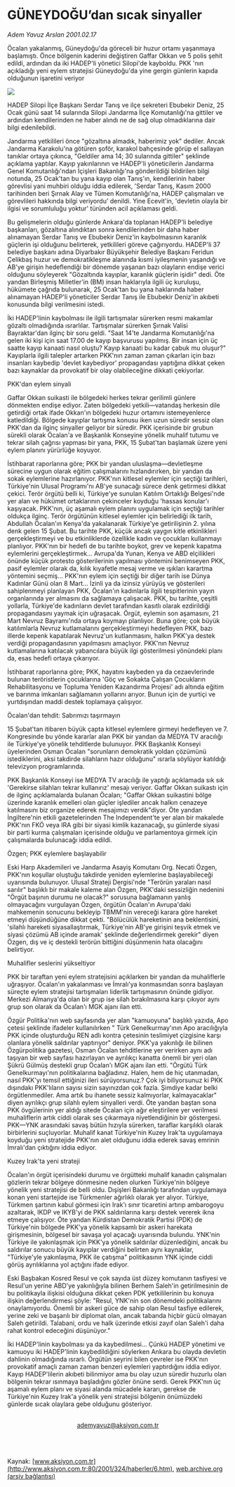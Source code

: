 # GÜNEYDOĞU’dan sıcak sinyaller

*Adem Yavuz Arslan 2001.02.17*

<div>
 <p class="spot">
  Öcalan yakalanmış, Güneydoğu'da  göreceli bir huzur ortamı  yaşanmaya başlamıştı. Önce  bölgenin kaderini değiştiren  Gaffar Okkan ve 5 polis şehit  edildi, ardından da iki HADEP'li  yönetici Silopi'de kayboldu.  PKK 'nın açıkladığı yeni eylem  stratejisi Güneydoğu'da yine  gergin günlerin kapıda olduğunun  işaretini veriyor
 </p>
 <p class="metin">
 </p>
 <img border="0" src="/web/20010719025821im_/http://www.aksiyon.com.tr/2001/324/resimler/Guney.jpg"/>
 <p class="metin">
  HADEP Silopi İlçe Başkanı Serdar Tanış ve ilçe sekreteri Ebubekir Deniz, 25 Ocak günü saat 14 sularında Silopi Jandarma İlçe Komutanlığı'na gittiler ve ardından kendilerinden ne haber alındı ne de sağ olup olmadıklarına dair bilgi edenilebildi.
 </p>
 <p class="metin">
  Jandarma yetkilileri önce "gözaltına almadık, haberimiz yok" dediler. Ancak Jandarma Karakolu'na götüren şoför, karakol bahçesinde görüp el sallayan tanıklar ortaya çıkınca, "Geldiler ama 14; 30 sularında gittiler" şeklinde açıklama yaptılar. Kayıp yakınlarının ve HADEP'li yöneticilerin Jandarma Genel Komutanlığı'ndan İçişleri Bakanlığı'na gönderildiği bildirilen bilgi notunda, 25 Ocak'tan bu yana  kayıp olan Tanış'ın, kendilerinin haber görevlisi yani muhbiri olduğu iddia edilerek, 'Serdar Tanış, Kasım 2000 tarihinden beri Şırnak Alay ve Tümen Komutanlığı'na, HADEP çalışmaları ve görevlileri hakkında bilgi veriyordu' denildi. Yine Ecevit'in, 'devletin olayla bir ilgisi ve sorumluluğu yoktur' türünden acil açıklaması geldi.
 </p>
 <p class="metin">
  Bu gelişmelerin olduğu günlerde  Ankara'da toplanan HADEP'li belediye başkanları, gözaltına alındıktan sonra kendilerinden bir daha haber alınamayan Serdar Tanış ve Ebubekir Deniz'in kaybolmasının karanlık güçlerin işi olduğunu belirterek, yetkilileri göreve çağırıyordu.  HADEP'li 37 belediye başkanı adına Diyarbakır Büyükşehir Belediye Başkanı Feridun Çelikbaş  huzur ve demokratikleşme alanında kısmi iyileşmenin yaşandığı ve AB'ye girişin hedeflendiği bir dönemde yaşanan bazı olayların endişe verici olduğunu söyleyerek "Gözaltında kayıplar, karanlık güçlerin işidir" dedi. Öte yandan Birleşmiş Milletler'in (BM) insan haklarıyla ilgili üç kuruluşu, hükümete çağrıda bulunarak, 25 Ocak'tan bu yana haklarında haber alınamayan HADEP'li yöneticiler Serdar Tanış ile Ebubekir Deniz'in akıbeti konusunda bilgi verilmesini istedi.
 </p>
 <p class="metin">
  İki HADEP'linin kaybolması ile ilgili tartışmalar sürerken resmi makamlar gözaltı olmadığında ısrarlılar. Tartışmalar sürerken Şırnak Valisi Bayraktar'dan ilginç bir soru geldi. "Saat 14'te Jandarma Komutanlığı'na gelen iki kişi için saat 17.00 de kayıp başvurusu yapılmış. Bir insan için üç saatte kayıp kanaati nasıl oluştu? Kayıp kanaati bu kadar çabuk mu oluşur?"  Kayıplarla ilgili talepler artarken PKK'nın zaman zaman çıkarları için bazı insanları kaybedip  'devlet kaybediyor' propagandası yaptığına dikkat çeken bazı kaynaklar da provokatif bir olay olabileceğine dikkati çekiyorlar.
 </p>
 <p class="metin">
  PKK'dan eylem sinyali
 </p>
 <p class="metin">
  Gaffar Okkan suikasti ile bölgedeki herkes tekrar gerilimli günlere dönmekten endişe ediyor. Zaten bölgedeki yetkili—vatandaş herkesin dile getirdiği ortak ifade Okkan'ın bölgedeki huzur ortamını istemeyenlerce katledildiği. Bölgede kayıplar tartışma konusu iken uzun süredir sessiz olan PKK'dan da ilginç sinyaller geliyor bir süredir. PKK içerisinde bir grubun sürekli olarak Öcalan'a ve Başkanlık Konseyine yönelik muhalif tutumu ve tekrar silah çağrısı yapması bir yana, PKK, 15 Şubat'tan başlamak üzere  yeni eylem planını yürürlüğe koyuyor.
 </p>
 <p class="metin">
  İstihbarat raporlarına göre; PKK bir yandan uluslaşma—devletleşme sürecine uygun olarak eğitim çalışmalarını hızlandırırken, bir yandan da sokak eylemlerine hazırlanıyor. PKK'nın kitlesel eylemler için seçtiği tarihleri, Türkiye'nin Ulusal Programı'nı AB'ye sunacağı sürece denk getirmesi dikkat çekici. Terör örgütü belli ki, Türkiye'ye sunulan Katılım Ortaklığı Belgesi'nde yer alan ve hükümet ortaklarının çekinceler koyduğu 'hassas konular'ı kaşıyacak. PKK'nın, üç aşamalı eylem planını uygulamak için seçtiği tarihler oldukça ilginç. Terör örgütünün kitlesel eylemler için belirlediği ilk tarih, Abdullah Öcalan'ın Kenya'da yakalanarak Türkiye'ye getirilişinin 2. yılına denk gelen 15 Şubat. Bu tarihte PKK, küçük ancak yaygın kitle etkinlikleri gerçekleştirmeyi ve bu etkinliklerde özellikle kadın ve çocukları kullanmayı planlıyor. PKK'nın bir hedefi de bu tarihte boykot, grev ve kepenk kapatma eylemlerini gerçekleştirmek... Avrupa'da Yunan, Kenya ve ABD elçilikleri önünde küçük protesto gösterilerinin yapılması yöntemini benimseyen PKK, pasif eylemler olarak da, kılık kıyafetle mesaj verme ve ışıkları karartma yöntemini seçmiş... PKK'nın eylem için seçtiği bir diğer tarih ise Dünya Kadınlar Günü olan 8 Mart... İzinli ya da izinsiz yürüyüş ve gösterileri sahiplenmeyi planlayan PKK, Öcalan'ın kadınlarla ilgili tespitlerinin yayın organlarında yer almasını da sağlamaya çalışacak. PKK, bu tarihte, çeşitli yollarla, Türkiye'de kadınların devlet tarafından kasıtlı olarak ezdirildiği propagandasını yaymak için uğraşacak.  Örgüt, eylemin son aşamasını, 21 Mart Nevruz Bayramı'nda ortaya koymayı planlıyor. Buna göre; çok büyük katılımlarla Nevruz kutlamalarını gerçekleştirmeyi hedefleyen PKK, bazı illerde kepenk kapatılarak Nevruz'un kutlanmasını, halkın PKK'ya destek verdiği propagandasının yapılmasını amaçlıyor. PKK'nın Nevruz kutlamalarına katılacak yabancılara büyük ilgi gösterilmesi yönündeki planı da, esas hedefi ortaya çıkarıyor.
 </p>
 <p class="metin">
  İstihbarat raporlarına göre; PKK, hayatını kaybeden ya da cezaevlerinde bulunan teröristlerin çocuklarına 'Göç ve Sokakta Çalışan Çocukların Rehabilitasyonu ve Topluma Yeniden Kazandırma Projesi' adı altında eğitim ve barınma imkanları sağlamanın yollarını arıyor. Bunun için de yurtiçi ve yurtdışından maddi destek toplamaya çalışıyor.
 </p>
 <p class="metin">
  Öcalan'dan tehdit: Sabrımızı taşırmayın
 </p>
 <p class="metin">
  15 Şubat'tan itibaren büyük çapta kitlesel eylemlere girmeyi hedefleyen ve 7. Kongresinde bu yönde kararlar alan PKK  bir yandan da MEDYA TV aracılığı ile Türkiye'ye yönelik tehditlerde bulunuyor. PKK Başkanlık Konseyi üyelerinden Osman Öcalan "sorunların demokratik yoldan çözümünü istediklerini, aksi takdirde silahların hazır olduğunu" ısrarla söylüyor katıldığı televizyon programlarında.
 </p>
 <p class="metin">
  PKK Başkanlık Konseyi ise MEDYA TV aracılığı ile yaptığı açıklamada sık sık 'Gerekirse silahları tekrar kullanırız' mesajı veriyor. Gaffar Okkan suikastı için de ilginç açıklamalarda bulanan Öcalan; "Gaffar Okkan suikastini bölge üzerinde karanlık emelleri olan güçler işlediler ancak halkın cenazeye katılmasını biz organize ederek mesajımızı verdik"diyor. Öte yandan İngiltere'nin etkili gazetelerinden The Independent'te yer alan bir makalede PKK'nın FKÖ veya IRA gibi bir siyasi kimlik kazanacağı, şu günlerde siyasi bir parti kurma çalışmaları içerisinde olduğu ve parlamentoya girmek için çalışmalarda bulunacağı iddia edildi.
 </p>
 <p class="metin">
  Özgen; PKK eylemlere başlayabilir
 </p>
 <p class="metin">
  Eski Harp Akademileri ve Jandarma Asayiş Komutanı Org. Necati Özgen, PKK'nın koşullar oluştuğu takdirde yeniden eylemlerine başlayabileceği uyarısında bulunuyor. Ulusal Strateji Dergisi'nde "Terörün yaraları nasıl sarılır" başlıklı bir makale kaleme alan Özgen, PKK'daki sessizliğin nedenini "Örgüt başının durumu ne olacak?" sorusuna bağlamanın yanlış olmayacağını vurgulayan Özgen, örgütün Öcalan'ın Avrupa'daki mahkemenin sonucunu bekleyip TBMM'nin vereceği karara göre hareket etmeyi düşündüğüne dikkat çekti. "Bölücülük hareketinin ana beklentisini, 'silahlı hareketi siyasallaştırmak, Türkiye'nin AB'ye girişini teşvik etmek ve siyasi çözümü AB içinde aramak' şeklinde değerlendirmek gerekir" diyen Özgen, dış ve iç destekli terörün bittiğini düşünmenin hata olacağını belirtiyor.
 </p>
 <p class="metin">
  Muhalifler seslerini yükseltiyor
 </p>
 <p class="metin">
  PKK bir taraftan yeni eylem stratejisini açıklarken bir yandan da muhaliflerle uğraşıyor.  Öcalan'ın yakalanması ve İmralı'ya konmasından sonra başlayan süreçte  eylem stratejisi tartışmaları liderlik tartışmasının önünde gidiyor. Merkezi Almanya'da olan bir grup ise silah bırakılmasına karşı çıkıyor aynı grup son olarak da Öcalan'ı MGK ajanı ilan etti.
 </p>
 <p class="metin">
  Özgür Politika'nın web sayfasında yer alan "kamuoyuna" başlıklı yazıda,  Apo çetesi şeklinde ifadeler kullanılırken " Türk Genelkurmay'ının Apo aracılığıyla PKK içinde oluşturduğu REN adlı kontra çetesinin teslimiyet çizgisine  karşı olanlara  yönelik saldırılar yaptırıyor" deniyor. PKK'ya yakınlığı ile bilinen  Özgürpolitika gazetesi, Osman Öcalan tehditlerine yer verirken aynı adı taşıyan bir web sayfası hazırlayan  ve ayrılıkçı kanatta önemli bir yeri olan Şükrü Gülmüş destekli grup Öcalan'ı MGK ajanı ilan etti. "Örgütü Türk Genelkurmayı'nın politikalarına bağladınız. Halen, hem de hiç utanmadan, nasıl PKK'yı temsil ettiğinizi ileri sürüyorsunuz.? Çok iyi biliyorsunuz ki PKK dışındakı PKK'lıların sayısı sizin sayınızdan çok fazla. Şimdiye kadar belki örgütlenmediler. Ama artık bu ihanete sessiz  kalmıyorlar, kalmayacaklar" diyen ayrılıkçı grup silahlı eylem sinyalleri verdi. Öte yandan baştan sona PKK övgülerinin yer aldığı sitede Öcalan için ağır eleştirilere yer verilmesi muhaliflerin artık ciddi olarak ses çıkarmaya niyetlendiğinin bir göstergesi. PKK—YNK arasındaki savaş bütün hızıyla sürerken, taraflar karşılıklı olarak birbirlerini suçluyorlar. Muhalif kanat Türkiye'nin Kuzey Irak'ta uygulamaya koyduğu yeni stratejide PKK'nın alet olduğunu iddia ederek savaş emrinin İmralı'dan çıktığını iddia ediyor.
 </p>
 <p class="metin">
  Kuzey Irak'ta yeni strateji
 </p>
 <p class="metin">
  Öcalan'ın örgüt içerisindeki durumu ve örgütteki muhalif kanadın çalışmaları gözlerin tekrar bölgeye dönmesine neden olurken Türkiye'nin bölgeye yönelik yeni stratejisi de belli oldu. Dışişleri Bakanlığı tarafından uygulamaya konan yeni startejide ise Türkmenler ağırlıklı olarak  yer alıyor. Türkiye, Türkmen şartının kabul görmesi için Irak'ı sınır ticaretini artırıp ambarogoyu azaltarak, IKDP ve IKYB'yi de PKK saldırılarına karşı destek vererek ikna etmeye çalışıyor. Öte yandan Kürdistan Demokratik Partisi (PDK) de  Türkiye'nin bölgede PKK'ya yönelik kapsamlı bir askeri harekata girişmesinin, bölgesel bir savaşa yol açacağı uyarısında bulundu.  YNK'nin Türkiye ile yakınlaşmak için PKK'ya yönelik saldırılar düzenlediğini, ancak bu saldırılar sonucu büyük kayıplar verdiğini belirten aynı kaynaklar, "Türkiye'yle yakınlaşma, PKK ile çatışma" politikasının YNK içinde ciddi görüş ayrılıklarına yol açtığını ifade ediyor.
 </p>
 <p class="metin">
  Eski Başbakan Kosred Resul ve çok sayıda üst düzey komutanın tasfiyesi ve Resul'un yerine ABD'ye yakınlığıyla bilinen Berhem Saleh'in getirilmesinin de bu politikayla ilişkisi olduğuna dikkat çeken PDK yetkililerinin bu konuya ilişkin değerlendirmesi şöyle: "Resul, YNK'nin son dönemdeki politikalarını onaylamıyordu. Önemli bir askeri güce de sahip olan Resul tasfiye edilerek, yerine zeki ve başarılı bir diplomat olan, ancak tabanda hiçbir gücü olmayan Saleh getirildi. Talabani, ordu ve halk üzerinde etkisi zayıf olan Saleh'i daha rahat kontrol edeceğini düşünüyor."
 </p>
 <p class="metin">
  İki HADEP'linin kaybolması ya da kaybedilmesi... Çünkü HADEP  yönetimi ve kamuoyu iki HADEP'linin kaybedildiğini söylerken Ankara bu olayda devletin dahlinin olmadığında ısrarlı. Örgütün seyrini bilen çevreler ise PKK'nın provokatif amaçlı zaman zaman benzeri eylemleri yaptırdığını iddia ediyor. Kayıp HADEP'lilerin akıbeti bilinmiyor ama bu olay uzun süredir huzurlu olan bölgenin tekrar ısınmaya başladığını gözler önüne serdi. Gerek PKK'nın üç aşamalı eylem planı ve siyasi alanda mücadele kararı, gerekse de Türkiye'nin Kuzey Irak'a yönelik yeni stratejisi bölgenin önümüzdeki günlerde sıcak olaylara gebe olduğunu gösteriyor.
 </p>
 <br/>
 <center>
  <a class="anaorta" href="http://web.archive.org/web/20010719025821/mailto:ademyavuz@aksiyon.com.tr">
   ademyavuz@aksiyon.com.tr
  </a>
 </center>
 <br/>
 <br/>
 <br/>
</div>

Kaynak: [www.aksiyon.com.tr](http://www.aksiyon.com.tr:80/2001/324/haberler/6.htm), [web.archive.org (arşiv bağlantısı)](http://web.archive.org/web/20010719025821/http://www.aksiyon.com.tr:80/2001/324/haberler/6.htm)
